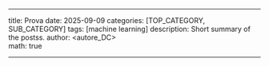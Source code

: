 ---
title: Prova
date: 2025-09-09
categories: [TOP_CATEGORY, SUB_CATEGORY]
tags: [machine learning]
description: Short summary of the postss.
author: <autore_DC>   
math: true
___